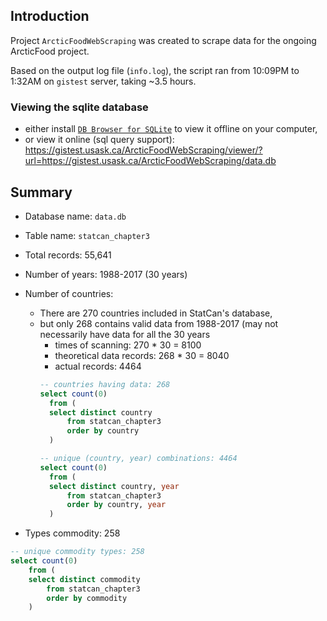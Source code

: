 ## Introduction

Project `ArcticFoodWebScraping` was created to scrape data for the ongoing ArcticFood project.

Based on the output log file (`info.log`), the script ran from 10:09PM to 1:32AM on `gistest` server, taking ~3.5 hours.

### Viewing the sqlite database
  - either install [`DB Browser for SQLite`](http://sqlitebrowser.org/) to view it offline on your computer,
  - or view it online (sql query support): https://gistest.usask.ca/ArcticFoodWebScraping/viewer/?url=https://gistest.usask.ca/ArcticFoodWebScraping/data.db

## Summary
- Database name: `data.db`
- Table name: `statcan_chapter3`
- Total records: 55,641
- Number of years: 1988-2017 (30 years)
- Number of countries:
  - There are 270 countries included in StatCan's database,
  - but only 268 contains valid data from 1988-2017 (may not necessarily have data for all the 30 years
      - times of scanning: 270 * 30 = 8100
      - theoretical data records: 268 * 30 = 8040
      - actual records: 4464
      ```sql
      -- countries having data: 268
      select count(0)
      	from (
      	select distinct country
      		from statcan_chapter3
      		order by country
      	)

      -- unique (country, year) combinations: 4464
      select count(0)
      	from (
      	select distinct country, year
      		from statcan_chapter3
      		order by country, year
      	)
      ```

- Types commodity: 258
```sql
-- unique commodity types: 258
select count(0)
	from (
	select distinct commodity
		from statcan_chapter3
		order by commodity
	)
```
